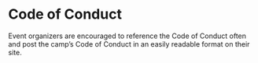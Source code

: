 # Code of Conduct

Event organizers are encouraged to reference the Code of Conduct often and post the camp’s Code of Conduct in an easily readable format on their site.
